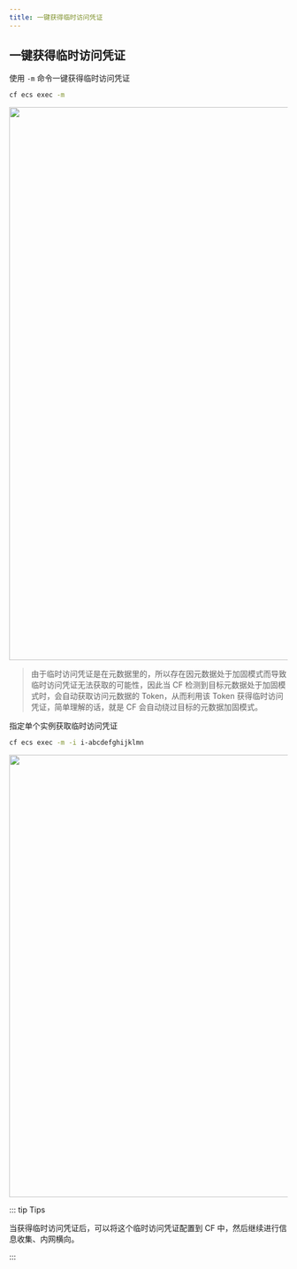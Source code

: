 ```yaml
---
title: 一键获得临时访问凭证
---
```


## 一键获得临时访问凭证

使用 `-m` 命令一键获得临时访问凭证

```bash
cf ecs exec -m
```

   <img width="1000" src="/img/1656602938.png">

> 由于临时访问凭证是在元数据里的，所以存在因元数据处于加固模式而导致临时访问凭证无法获取的可能性，因此当 CF 检测到目标元数据处于加固模式时，会自动获取访问元数据的 Token，从而利用该 Token 获得临时访问凭证，简单理解的话，就是 CF 会自动绕过目标的元数据加固模式。

指定单个实例获取临时访问凭证

```bash
cf ecs exec -m -i i-abcdefghijklmn
```

   <img width="800" src="/img/1656603031.png">

::: tip Tips

当获得临时访问凭证后，可以将这个临时访问凭证配置到 CF 中，然后继续进行信息收集、内网横向。

:::

<Vssue />

<script>
export default {
    mounted () {
      this.$page.lastUpdated = "2022年6月30日"
    }
  }
</script>